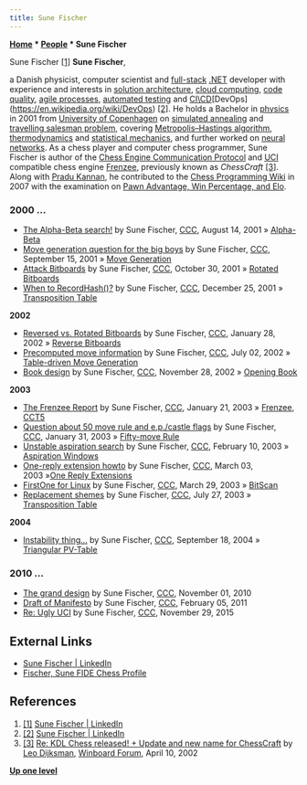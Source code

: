 ```yaml
---
title: Sune Fischer
---
```

**[Home](Home "Home") \* [People](People "People") \* Sune Fischer**



 [](https://www.linkedin.com/in/sune-fischer-61b4197/) Sune Fischer <a id="cite-note-1" href="#cite-ref-1">[1]</a> 
**Sune Fischer**,  

a Danish physicist, computer scientist and [full-stack](https://en.wikipedia.org/wiki/Solution_stack) [.NET](https://en.wikipedia.org/wiki/.NET_Framework) developer with experience and interests in [solution architecture](https://en.wikipedia.org/wiki/Solution_architecture), [cloud computing](https://en.wikipedia.org/wiki/Cloud_computing), 
[code quality](https://en.wikipedia.org/wiki/Software_quality), [agile processes](https://en.wikipedia.org/wiki/Agile_software_development), [automated testing](https://en.wikipedia.org/wiki/Test_automation) and [CI\CD](https://en.wikipedia.org/wiki/CI/CD)\[DevOps](https://en.wikipedia.org/wiki/DevOps) <a id="cite-note-2" href="#cite-ref-2">[2]</a>.
He holds a Bachelor in [physics](https://en.wikipedia.org/wiki/Physics) in 2001 from [University of Copenhagen](https://en.wikipedia.org/wiki/University_of_Copenhagen) on [simulated annealing](Simulated_Annealing "Simulated Annealing") and [travelling salesman problem](https://en.wikipedia.org/wiki/Travelling_salesman_problem), covering [Metropolis–Hastings algorithm](https://en.wikipedia.org/wiki/Metropolis%E2%80%93Hastings_algorithm), [thermodynamics](https://en.wikipedia.org/wiki/Thermodynamics) and [statistical mechanics](https://en.wikipedia.org/wiki/Statistical_mechanics), 
and further worked on [neural networks](Neural_Networks "Neural Networks"). As a chess player and computer chess programmer, Sune Fischer is author of the [Chess Engine Communication Protocol](Chess_Engine_Communication_Protocol "Chess Engine Communication Protocol") and [UCI](UCI "UCI") compatible chess engine [Frenzee](Frenzee "Frenzee"), previously known as *ChessCraft* <a id="cite-note-3" href="#cite-ref-3">[3]</a>.
Along with [Pradu Kannan](Pradu_Kannan "Pradu Kannan"), he contributed to the [Chess Programming Wiki](Home "Home") in 2007 with the examination on [Pawn Advantage, Win Percentage, and Elo](Pawn_Advantage,_Win_Percentage,_and_Elo "Pawn Advantage, Win Percentage, and Elo").



### 2000 ...


* [The Alpha-Beta search!](https://www.stmintz.com/ccc/index.php?id=183650) by Sune Fischer, [CCC](CCC "CCC"), August 14, 2001 » [Alpha-Beta](Alpha-Beta "Alpha-Beta")
* [Move generation question for the big boys](https://www.stmintz.com/ccc/index.php?id=188901) by Sune Fischer, [CCC](CCC "CCC"), September 15, 2001 » [Move Generation](Move_Generation "Move Generation")
* [Attack Bitboards](https://www.stmintz.com/ccc/index.php?id=194920) by Sune Fischer, [CCC](CCC "CCC"), October 30, 2001 » [Rotated Bitboards](Rotated_Bitboards "Rotated Bitboards")
* [When to RecordHash()?](https://www.stmintz.com/ccc/index.php?id=203516) by Sune Fischer, [CCC](CCC "CCC"), December 25, 2001 » [Transposition Table](Transposition_Table "Transposition Table")


**2002**



* [Reversed vs. Rotated Bitboards](https://www.stmintz.com/ccc/index.php?id=210339) by Sune Fischer, [CCC](CCC "CCC"), January 28, 2002 » [Reverse Bitboards](Reverse_Bitboards "Reverse Bitboards")
* [Precomputed move information](https://www.stmintz.com/ccc/index.php?id=238333) by Sune Fischer, [CCC](CCC "CCC"), July 02, 2002 » [Table-driven Move Generation](Table-driven_Move_Generation "Table-driven Move Generation")
* [Book design](https://www.stmintz.com/ccc/index.php?id=267805) by Sune Fischer, [CCC](CCC "CCC"), November 28, 2002 » [Opening Book](Opening_Book "Opening Book")


**2003**



* [The Frenzee Report](https://www.stmintz.com/ccc/index.php?id=278587) by Sune Fischer, [CCC](CCC "CCC"), January 21, 2003 » [Frenzee](Frenzee "Frenzee"), [CCT5](CCT5 "CCT5")
* [Question about 50 move rule and e.p./castle flags](https://www.stmintz.com/ccc/index.php?id=280707) by Sune Fischer, [CCC](CCC "CCC"), January 31, 2003 » [Fifty-move Rule](Fifty-move_Rule "Fifty-move Rule")
* [Unstable aspiration search](https://www.stmintz.com/ccc/index.php?id=283426) by Sune Fischer, [CCC](CCC "CCC"), February 10, 2003 » [Aspiration Windows](Aspiration_Windows "Aspiration Windows")
* [One-reply extension howto](https://www.stmintz.com/ccc/index.php?id=287757) by Sune Fischer, [CCC](CCC "CCC"), March 03, 2003 »[One Reply Extensions](One_Reply_Extensions "One Reply Extensions")
* [FirstOne for Linux](https://www.stmintz.com/ccc/index.php?id=291062) by Sune Fischer, [CCC](CCC "CCC"), March 29, 2003 » [BitScan](BitScan "BitScan")
* [Replacement shemes](https://www.stmintz.com/ccc/index.php?id=308392) by Sune Fischer, [CCC](CCC "CCC"), July 27, 2003 » [Transposition Table](Transposition_Table "Transposition Table")


**2004**



* [Instability thing...](https://www.stmintz.com/ccc/index.php?id=388106) by Sune Fischer, [CCC](CCC "CCC"), September 18, 2004 » [Triangular PV-Table](Triangular_PV-Table "Triangular PV-Table")


### 2010 ...


* [The grand design](http://www.talkchess.com/forum/viewtopic.php?t=36569) by Sune Fischer, [CCC](CCC "CCC"), November 01, 2010
* [Draft of Manifesto](http://www.talkchess.com/forum/viewtopic.php?t=37949) by Sune Fischer, [CCC](CCC "CCC"), February 05, 2011
* [Re: Ugly UCI](http://www.talkchess.com/forum3/viewtopic.php?f=7&t=58392&start=47) by Sune Fischer, [CCC](CCC "CCC"), November 29, 2015


## External Links


* [Sune Fischer | LinkedIn](https://www.linkedin.com/in/sune-fischer-61b4197/)
* [Fischer, Sune FIDE Chess Profile](http://ratings.fide.com/card.phtml?event=1413716)


## References


1. <a id="cite-ref-1" href="#cite-note-1">[1]</a> [Sune Fischer | LinkedIn](https://www.linkedin.com/in/sune-fischer-61b4197/)
2. <a id="cite-ref-2" href="#cite-note-2">[2]</a> [Sune Fischer | LinkedIn](https://www.linkedin.com/in/sune-fischer-61b4197/)
3. <a id="cite-ref-3" href="#cite-note-3">[3]</a> [Re: KDL Chess released! + Update and new name for ChessCraft](http://www.open-aurec.com/wbforum/viewtopic.php?f=18&t=36801&start=4) by [Leo Dijksman](Leo_Dijksman "Leo Dijksman"), [Winboard Forum](Computer_Chess_Forums "Computer Chess Forums"), April 10, 2002

**[Up one level](People "People")**







 
